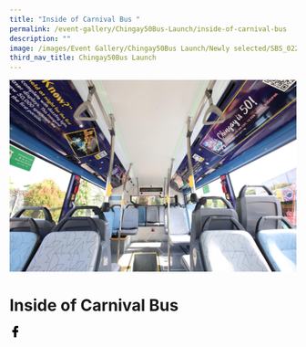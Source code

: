 ```yaml
---
title: "Inside of Carnival Bus "
permalink: /event-gallery/Chingay50Bus-Launch/inside-of-carnival-bus
description: ""
image: /images/Event Gallery/Chingay50Bus Launch/Newly selected/SBS_0227.jpg
third_nav_title: Chingay50Bus Launch
---
```

![Inside-of-carnival-bus](/images/Event%20Gallery/Chingay50Bus%20Launch/Newly%20selected/SBS_0227.jpg)

# **Inside of Carnival Bus**

<a href="http://www.facebook.com/sharer.php?u=http://www.chingay.gov.sg/image/event-gallery/inside-of-carnival-bus" style="float:left;">
	<img src="/images/facebook.png" style="width:auto;height:20px;">
</a>